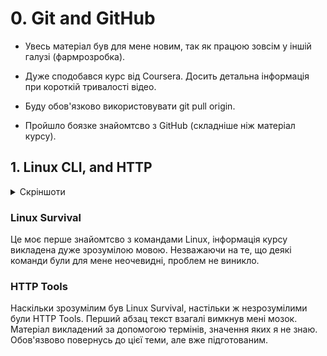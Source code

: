 # 0. Git and GitHub

- Увесь матеріал був для мене новим, так як працюю зовсім у іншій галузі (фармрозробка).

- Дуже сподобався курс від Coursera. Досить детальна інформація при короткій тривалості відео.

- Буду обов'язково використовувати git pull origin.

- Пройшло боязке знайомтсво з GitHub (складніше ніж матеріал курсу).

## 1. Linux CLI, and HTTP
<details>
<summary>Скріншоти</summary>

![Linux_part1](https://user-images.githubusercontent.com/110051631/183241793-0c0dcef2-be98-4ba4-874f-1eff9c5321e3.PNG)

![Linux_part2](https://user-images.githubusercontent.com/110051631/183241794-6c284a9c-0a23-4c44-879f-025be4496b85.PNG)

![Linux_part3](https://user-images.githubusercontent.com/110051631/183241796-27d58837-075a-4764-b92f-c92f81e28757.PNG)

![Linux_part4](https://user-images.githubusercontent.com/110051631/183241797-f3ce7d10-e669-4b05-bedb-b0bf82184bf9.PNG)

![Linux-final](https://user-images.githubusercontent.com/110051631/183241798-2b098243-2f65-4a49-8bc1-fa9b2be5ad91.PNG)
</details>

### Linux Survival 
Це моє перше знайомтсво з командами Linux, інформація курсу викладена дуже зрозумілою мовою. Незважаючи на те, що деякі команди були для мене неочевидні, проблем не виникло.
### HTTP Tools
Наскільки зрозумілим був Linux Survival, настільки ж незрозумілими були HTTP Tools. Перший абзац текст взагалі вимкнув мені мозок. Матеріал викладений за допомогою термінів, значення яких я не знаю. Обов'язвово повернусь до цієї теми, але вже підготованим. 
